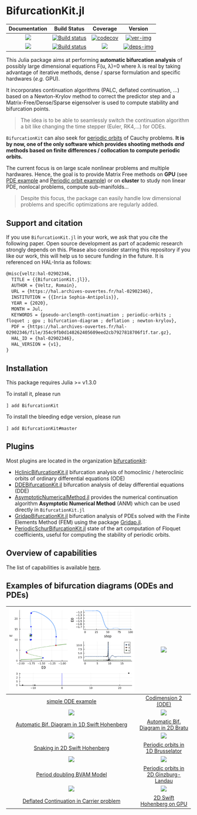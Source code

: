 # BifurcationKit.jl

| **Documentation** | **Build Status** | **Coverage** | **Version** |
| :-: | :-: | :-: | :-: |
| [![][docs-stable-img]][docs-stable-url] | [![Build status](https://badge.buildkite.com/fc3fdd514333077cbb6600923ed0ef631a59de5226b197665f.svg)](https://buildkite.com/julialang/bifurcationkit-dot-jl) | [![codecov](https://codecov.io/gh/bifurcationkit/BifurcationKit.jl/branch/master/graph/badge.svg)](https://codecov.io/gh/bifurcationkit/BifurcationKit.jl) | [![ver-img]][ver-url] |
| [![][docs-dev-img]][docs-dev-url] | [![Build status](https://github.com/rveltz/BifurcationKit.jl/workflows/CI/badge.svg)](https://github.com/rveltz/BifurcationKit.jl/actions) |  [![](https://shields.io/endpoint?url=https://pkgs.genieframework.com/api/v1/badge/BifurcationKit)](https://pkgs.genieframework.com?packages=BifurcationKit) | [![deps-img]][deps-url] |

[docs-stable-img]: https://img.shields.io/badge/docs-stable-blue.svg
[docs-stable-url]: https://bifurcationkit.github.io/BifurcationKitDocs.jl/stable
[docs-dev-img]: https://img.shields.io/badge/docs-dev-purple.svg
[docs-dev-url]: https://bifurcationkit.github.io/BifurcationKitDocs.jl/dev

[ver-img]: https://juliahub.com/docs/BifurcationKit/version.svg
[ver-url]: https://juliahub.com/ui/Packages/BifurcationKit/UDEDl

[deps-img]: https://juliahub.com/docs/General/BifurcationKit/stable/deps.svg
[deps-url]: https://juliahub.com/ui/Packages/General/BifurcationKit?t=2

This Julia package aims at performing **automatic bifurcation analysis** of possibly large dimensional equations F(u, λ)=0 where λ is real by taking advantage of iterative methods, dense / sparse formulation and specific hardwares (*e.g.* GPU).

It incorporates continuation algorithms (PALC, deflated continuation, ...) based on a Newton-Krylov method to correct the predictor step and a Matrix-Free/Dense/Sparse eigensolver is used to compute stability and bifurcation points.

> The idea is to be able to seamlessly switch the continuation algorithm a bit like changing the time stepper (Euler, RK4,...) for ODEs.

`BifurcationKit` can also seek for [periodic orbits](https://bifurcationkit.github.io/BifurcationKitDocs.jl/stable/periodicOrbit/) of Cauchy problems. **It is by now, one of the only software which provides shooting methods *and* methods based on finite differences / collocation to compute periodic orbits.**

The current focus is on large scale nonlinear problems and multiple hardwares. Hence, the goal is to provide Matrix Free methods on **GPU** (see [PDE example](https://bifurcationkit.github.io/BifurcationKitDocs.jl/dev/tutorials/tutorials2b/#The-Swift-Hohenberg-equation-on-the-GPU-(non-local)-1) and [Periodic orbit example](https://bifurcationkit.github.io/BifurcationKitDocs.jl/dev/tutorials/tutorialsCGL/#Continuation-of-periodic-orbits-on-the-GPU-(Advanced)-1)) or on **cluster** to study non linear PDE, nonlocal problems, compute sub-manifolds...

> Despite this focus, the package can easily handle low dimensional problems and specific optimizations are regularly added.


## Support and citation
If you use `BifurcationKit.jl` in your work, we ask that you cite the following paper. Open source development as part of academic research strongly depends on this. Please also consider starring this repository if you like our work, this will help us to secure funding in the future. It is referenced on HAL-Inria as follows:

```
@misc{veltz:hal-02902346,
  TITLE = {{BifurcationKit.jl}},
  AUTHOR = {Veltz, Romain},
  URL = {https://hal.archives-ouvertes.fr/hal-02902346},
  INSTITUTION = {{Inria Sophia-Antipolis}},
  YEAR = {2020},
  MONTH = Jul,
  KEYWORDS = {pseudo-arclength-continuation ; periodic-orbits ; floquet ; gpu ; bifurcation-diagram ; deflation ; newton-krylov},
  PDF = {https://hal.archives-ouvertes.fr/hal-02902346/file/354c9fb0d148262405609eed2cb7927818706f1f.tar.gz},
  HAL_ID = {hal-02902346},
  HAL_VERSION = {v1},
}
```

## Installation

This package requires Julia >= v1.3.0

To install it, please run

`] add BifurcationKit`

To install the bleeding edge version, please run

`] add BifurcationKit#master`

## Plugins

Most plugins are located in the organization [bifurcationkit](https://github.com/bifurcationkit):

- [HclinicBifurcationKit.jl](https://github.com/bifurcationkit/HclinicBifurcationKit.jl) bifurcation analysis of homoclinic / heteroclinic orbits of ordinary differential equations (ODE)
- [DDEBifurcationKit.jl](https://github.com/bifurcationkit/DDEBifurcationKit.jl) bifurcation analysis of delay differential equations (DDE)
- [AsymptoticNumericalMethod.jl](https://github.com/bifurcationkit/AsymptoticNumericalMethod.jl) provides the numerical continuation algorithm **Asymptotic Numerical Method** (ANM) which can be used directly in `BifurcationKit.jl`
- [GridapBifurcationKit.jl](https://github.com/bifurcationkit/GridapBifurcationKit) bifurcation analysis of PDEs solved with the Finite Elements Method (FEM) using the package [Gridap.jl](https://github.com/gridap/Gridap.jl).
- [PeriodicSchurBifurcationKit.jl](https://github.com/bifurcationkit/PeriodicSchurBifurcationKit.jl) state of the art computation of Floquet coefficients, useful for computing the stability of periodic orbits.

## Overview of capabilities

The list of capabilities is available [here](https://bifurcationkit.github.io/BifurcationKitDocs.jl/dev/capabilities/).

## Examples of bifurcation diagrams (ODEs and PDEs)

| ![](https://github.com/bifurcationkit/BifurcationKitDocs.jl/blob/main/docs/src/tutorials/ode/nm-per.png?raw=true)   |  ![](https://bifurcationkit.github.io/BifurcationKitDocs.jl/dev/tutorials/ode/com-fig3.png?raw=true) |
|:-------------:|:-------------:|
| [simple ODE example](https://bifurcationkit.github.io/BifurcationKitDocs.jl/dev/tutorials/ode/tutorialsODE/#Neural-mass-equation-(Hopf-aBS)) |  [Codimension 2 (ODE)](https://bifurcationkit.github.io/BifurcationKitDocs.jl/dev/tutorials/ode/tutorialCO/#CO-oxydation-(codim-2)) |
| ![](https://bifurcationkit.github.io/BifurcationKitDocs.jl/dev/tutorials/BDSH1d.png)   |  ![](https://bifurcationkit.github.io/BifurcationKitDocs.jl/dev/tutorials/mittlemannBD-1.png) |
| [Automatic Bif. Diagram in 1D Swift Hohenberg](https://bifurcationkit.github.io/BifurcationKitDocs.jl/dev/tutorials/Swift-Hohenberg1d/#d-Swift-Hohenberg-equation-(Automatic)) |  [Automatic Bif. Diagram in 2D Bratu](https://bifurcationkit.github.io/BifurcationKitDocs.jl/dev/tutorials/mittelmannAuto/#Automatic-diagram-of-2d-Bratu–Gelfand-problem-(Intermediate)) |
| ![](https://bifurcationkit.github.io/BifurcationKitDocs.jl/dev/tutorials/sh2dbranches.png)   |  ![](https://bifurcationkit.github.io/BifurcationKitDocs.jl/dev/tutorials/bru-po-cont-3br.png) |
| [Snaking in 2D Swift Hohenberg](https://bifurcationkit.github.io/BifurcationKitDocs.jl/dev/tutorials/tutorials2/#d-Swift-Hohenberg-equation:-snaking,-Finite-Differences) |  [Periodic orbits in 1D Brusselator](https://bifurcationkit.github.io/BifurcationKitDocs.jl/dev/tutorials/tutorials3/#d-Brusselator-(automatic))
| ![](https://bifurcationkit.github.io/BifurcationKitDocs.jl/dev/tutorials/br_pd3.png) |![](https://bifurcationkit.github.io/BifurcationKitDocs.jl/dev/tutorials/cgl-sh-br.png) |
| [Period doubling BVAM Model](https://bifurcationkit.github.io/BifurcationKitDocs.jl/dev/tutorials/tutorialsPD/#Period-doubling-in-the-Barrio-Varea-Aragon-Maini-model)  |  [Periodic orbits in 2D Ginzburg-Landau](https://bifurcationkit.github.io/BifurcationKitDocs.jl/dev/tutorials/tutorialsCGL/#d-Ginzburg-Landau-equation-(finite-differences))  |
| ![](https://bifurcationkit.github.io/BifurcationKitDocs.jl/dev/carrier.png) | ![](https://bifurcationkit.github.io/BifurcationKitDocs.jl/dev/tutorials/GPU-branch.png) |
| [Deflated Continuation in Carrier problem](https://bifurcationkit.github.io/BifurcationKitDocs.jl/dev/tutorials/tutorialCarrier/#Deflated-Continuation-in-the-Carrier-Problem)  |  [2D Swift Hohenberg on GPU](https://bifurcationkit.github.io/BifurcationKitDocs.jl/dev/tutorials/tutorials2b/#d-Swift-Hohenberg-equation-(non-local)-on-the-GPU,-periodic-BC-(Advanced))  |

